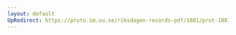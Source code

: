 ```yaml
---
layout: default
UpRedirect: https://pruto.im.uu.se/riksdagen-records-pdf/1881/prot-1881--ak--004/prot-1881--ak--004_005.pdf
---
```

